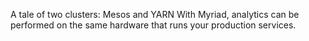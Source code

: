 A tale of two clusters: Mesos and YARN
With Myriad, analytics can be performed on the same hardware that runs your production services.

